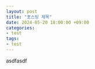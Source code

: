 ```yaml
---
layout: post
title: "포스팅 제목"
date: 2024-05-20 18:00:00 +09:00
categories:
- test
tags:
- test
---
```


asdfasdf